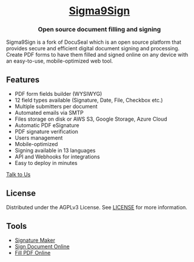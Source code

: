 <h1 align="center" style="border-bottom: none">
  <div>
    <a href="https://www.sigma9.pt">
    Sigma9Sign
    </a>
  </div>
</h1>
<h3 align="center">
  Open source document filling and signing
</h3>
<p>
Sigma9Sign is a fork of DocuSeal which is an open source platform that provides secure and efficient digital document signing and processing. Create PDF forms to have them filled and signed online on any device with an easy-to-use, mobile-optimized web tool.
</p>

## Features
- PDF form fields builder (WYSIWYG)
- 12 field types available (Signature, Date, File, Checkbox etc.)
- Multiple submitters per document
- Automated emails via SMTP
- Files storage on disk or AWS S3, Google Storage, Azure Cloud
- Automatic PDF eSignature
- PDF signature verification
- Users management
- Mobile-optimized
- Signing available in 13 languages
- API and Webhooks for integrations
- Easy to deploy in minutes

[Talk to Us](https://www.sigma9.pt/contacts)

## License

Distributed under the AGPLv3 License. See [LICENSE](https://github.com/Sigma9/sigma9sign/blob/master/LICENSE) for more information.

## Tools

- [Signature Maker](https://www.docuseal.co/online-signature)
- [Sign Document Online](https://www.docuseal.co/sign-documents-online)
- [Fill PDF Online](https://www.docuseal.co/fill-pdf)
